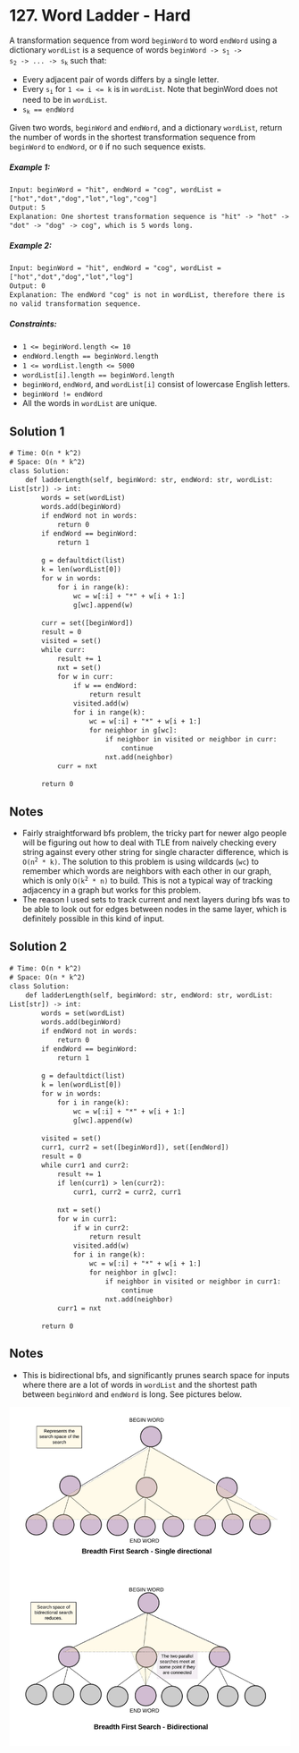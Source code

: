 # 127. Word Ladder - Hard

A transformation sequence from word `beginWord` to word `endWord` using a dictionary `wordList` is a sequence of words <code>beginWord -> s<sub>1</sub> -> s<sub>2</sub> -> ... -> s<sub>k</sub></code> such that:

- Every adjacent pair of words differs by a single letter.
- Every <code>s<sub>i</sub></code> for `1 <= i <= k` is in `wordList`. Note that beginWord does not need to be in `wordList`.
- <code>s<sub>k</sub> == endWord</code>

Given two words, `beginWord` and `endWord`, and a dictionary `wordList`, return the number of words in the shortest transformation sequence from `beginWord` to `endWord`, or `0` if no such sequence exists.

##### Example 1:

```
Input: beginWord = "hit", endWord = "cog", wordList = ["hot","dot","dog","lot","log","cog"]
Output: 5
Explanation: One shortest transformation sequence is "hit" -> "hot" -> "dot" -> "dog" -> cog", which is 5 words long.
```

##### Example 2:

```
Input: beginWord = "hit", endWord = "cog", wordList = ["hot","dot","dog","lot","log"]
Output: 0
Explanation: The endWord "cog" is not in wordList, therefore there is no valid transformation sequence.
```

##### Constraints:

- `1 <= beginWord.length <= 10`
- `endWord.length == beginWord.length`
- `1 <= wordList.length <= 5000`
- `wordList[i].length == beginWord.length`
- `beginWord`, `endWord`, and `wordList[i]` consist of lowercase English letters.
- `beginWord != endWord`
- All the words in `wordList` are unique.

## Solution 1

```
# Time: O(n * k^2)
# Space: O(n * k^2)
class Solution:
    def ladderLength(self, beginWord: str, endWord: str, wordList: List[str]) -> int:
        words = set(wordList)
        words.add(beginWord)
        if endWord not in words:
            return 0
        if endWord == beginWord:
            return 1
        
        g = defaultdict(list)
        k = len(wordList[0])
        for w in words:
            for i in range(k):
                wc = w[:i] + "*" + w[i + 1:]
                g[wc].append(w)
        
        curr = set([beginWord])
        result = 0
        visited = set()
        while curr:
            result += 1
            nxt = set()
            for w in curr:
                if w == endWord:
                    return result
                visited.add(w)
                for i in range(k):
                    wc = w[:i] + "*" + w[i + 1:]
                    for neighbor in g[wc]:
                        if neighbor in visited or neighbor in curr:
                            continue
                        nxt.add(neighbor)
            curr = nxt
            
        return 0
```

## Notes
- Fairly straightforward bfs problem, the tricky part for newer algo people will be figuring out how to deal with TLE from naively checking every string against every other string for single character difference, which is <code>O(n<sup>2</sup> * k)</code>. The solution to this problem is using wildcards (`wc`) to remember which words are neighbors with each other in our graph, which is only <code>O(k<sup>2</sup> * n)</code> to build. This is not a typical way of tracking adjacency in a graph but works for this problem.
- The reason I used sets to track current and next layers during bfs was to be able to look out for edges between nodes in the same layer, which is definitely possible in this kind of input.

## Solution 2

```
# Time: O(n * k^2)
# Space: O(n * k^2)
class Solution:
    def ladderLength(self, beginWord: str, endWord: str, wordList: List[str]) -> int:
        words = set(wordList)
        words.add(beginWord)
        if endWord not in words:
            return 0
        if endWord == beginWord:
            return 1
        
        g = defaultdict(list)
        k = len(wordList[0])
        for w in words:
            for i in range(k):
                wc = w[:i] + "*" + w[i + 1:]
                g[wc].append(w)
        
        visited = set()
        curr1, curr2 = set([beginWord]), set([endWord])
        result = 0
        while curr1 and curr2:
            result += 1
            if len(curr1) > len(curr2):
                curr1, curr2 = curr2, curr1
            
            nxt = set()
            for w in curr1:
                if w in curr2:
                    return result
                visited.add(w)
                for i in range(k):
                    wc = w[:i] + "*" + w[i + 1:]
                    for neighbor in g[wc]:
                        if neighbor in visited or neighbor in curr1:
                            continue
                        nxt.add(neighbor)
            curr1 = nxt
            
        return 0
```

## Notes
- This is bidirectional bfs, and significantly prunes search space for inputs where there are a lot of words in `wordList` and the shortest path between `beginWord` and `endWord` is long. See pictures below.
<img src="../assets/127-ss-pruned.png" />